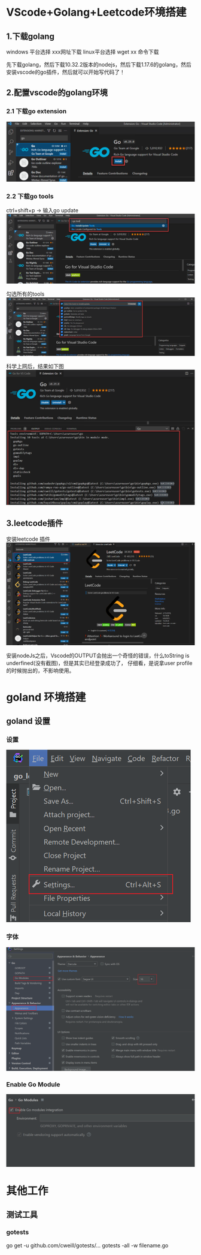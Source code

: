 # VScode+Golang+Leetcode环境搭建

## 1.下载golang

windows 平台选择 xxx网址下载
linux平台选择 wget xx 命令下载

先下载golang，然后下载10.32.2版本的nodejs，然后下载1.17.6的golang，然后安装vscode的go插件，然后就可以开始写代码了！

## 2.配置vscode的golang环境
### 2.1 下载go extension
![](go_extension.png)
### 2.2 下载go tools
ctrl+shift+p -> 输入go update
![](go_tools.png)

勾选所有的tools
![](different_go_tools.png)

科学上网后，结果如下图
![](go_tools_result.png)
## 3.leetcode插件
安装leetcode 插件
![](leetcode.png)

安装nodeJs之后，Vscode的OUTPUT会抛出一个奇怪的错误，什么toString is underfined(没有截图)，但是其实已经登录成功了，
仔细看，是说拿user profile的时候抛出的，不影响使用。

# goland 环境搭建

## goland 设置

### 设置
![img.png](setting_bar.png)

### 字体
![img_1.png](front_size.png)

### Enable Go Module
![img_2.png](enable_go_module.png)


# 其他工作

## 测试工具

### gotests
go get -u github.com/cweill/gotests/...
gotests -all -w filename.go